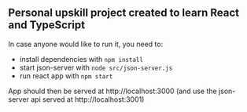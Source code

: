 ## Personal upskill project created to learn React and TypeScript

In case anyone would like to run it, you need to:

- install dependencies with `npm install`
- start json-server with `node src/json-server.js`
- run react app with `npm start`

App should then be served at http://localhost:3000 (and use the json-server api served at http://localhost:3001)
